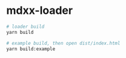 # mdxx-loader

```zsh
# loader build
yarn build

# example build, then open dist/index.html
yarn build:example
```
